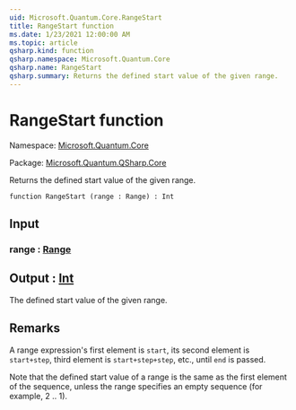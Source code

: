 ```yaml
---
uid: Microsoft.Quantum.Core.RangeStart
title: RangeStart function
ms.date: 1/23/2021 12:00:00 AM
ms.topic: article
qsharp.kind: function
qsharp.namespace: Microsoft.Quantum.Core
qsharp.name: RangeStart
qsharp.summary: Returns the defined start value of the given range.
---
```


# RangeStart function

Namespace: [Microsoft.Quantum.Core](xref:Microsoft.Quantum.Core)

Package: [Microsoft.Quantum.QSharp.Core](https://nuget.org/packages/Microsoft.Quantum.QSharp.Core)


Returns the defined start value of the given range.

```qsharp
function RangeStart (range : Range) : Int
```


## Input

### range : [Range](xref:microsoft.quantum.lang-ref.range)





## Output : [Int](xref:microsoft.quantum.lang-ref.int)

The defined start value of the given range.

## Remarks

A range expression's first element is `start`,its second element is `start+step`, third element is `start+step+step`, etc.,until `end` is passed.Note that the defined start value of a range is the same as the first element of the sequence,unless the range specifies an empty sequence (for example, 2 .. 1).